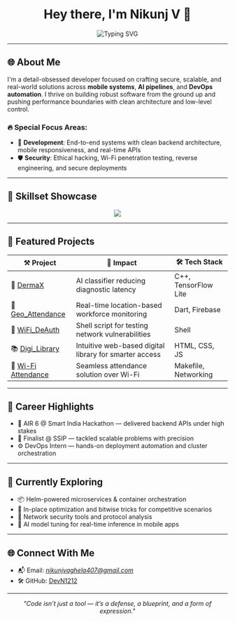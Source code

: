 <h1 align="center">Hey there, I'm <strong>Nikunj V</strong> 👋</h1>
<p align="center">
  <img src="https://readme-typing-svg.herokuapp.com?font=Fira+Code&weight=700&size=24&pause=1000&center=true&vCenter=true&color=007ACC&width=435&lines=Full-Stack+Problem+Solver+%F0%9F%92%BB;Security+Tinkerer+%F0%9F%94%91;DevOps+Enthusiast+%E2%9A%99%EF%B8%8F;AI+Integrator+%F0%9F%A4%96;Always+Learning+%F0%9F%A7%91%E2%99%82%EF%B8%8F" alt="Typing SVG" />
</p>

---

## 🌐 About Me

<p align="left">
I'm a detail-obsessed developer focused on crafting secure, scalable, and real-world solutions across <b>mobile systems</b>, <b>AI pipelines</b>, and <b>DevOps automation</b>. I thrive on building robust software from the ground up and pushing performance boundaries with clean architecture and low-level control.
</p>

### 🔥 Special Focus Areas:
- 🧱 **Development**: End-to-end systems with clean backend architecture, mobile responsiveness, and real-time APIs
- 🛡️ **Security**: Ethical hacking, Wi-Fi penetration testing, reverse engineering, and secure deployments

---

## 🧠 Skillset Showcase

<div align="center">
  <img src="https://skillicons.dev/icons?i=cpp,python,flutter,dart,java,javascript,bash,php,mysql,mongodb,docker,kubernetes,git,linux,aws" />
</div>

---

## 🔬 Featured Projects

| ⚒️ Project | 🚀 Impact | 🛠️ Tech Stack |
|-----------|------------|---------------|
| 🧠 [DermaX](https://github.com/DevN1212/DermaX) | AI classifier reducing diagnostic latency | C++, TensorFlow Lite |
| 📍 [Geo_Attendance](https://github.com/DevN1212/Geo_Attendance) | Real-time location-based workforce monitoring | Dart, Firebase |
| 📶 [WiFi_DeAuth](https://github.com/DevN1212/WiFi_DeAuth) | Shell script for testing network vulnerabilities | Shell |
| 📚 [Digi_Library](https://github.com/DevN1212/Digi_Library) | Intuitive web-based digital library for smarter access | HTML, CSS, JS |
| 📡 [Wi-Fi Attendance](https://github.com/DevN1212/Wi-Fi-Attendance) | Seamless attendance solution over Wi-Fi | Makefile, Networking |

---

## 🎯 Career Highlights

- 🥇 AIR 6 @ Smart India Hackathon — delivered backend APIs under high stakes
- 🧠 Finalist @ SSIP — tackled scalable problems with precision
- ⚙️ DevOps Intern — hands-on deployment automation and cluster orchestration

---

## 💼 Currently Exploring

- 📦 Helm-powered microservices & container orchestration
- 🧮 In-place optimization and bitwise tricks for competitive scenarios
- 🔐 Network security tools and protocol analysis
- 🤖 AI model tuning for real-time inference in mobile apps

---

## 🌐 Connect With Me

- 📬 Email: *nikunjvaghela407@gmail.com*
- 🛠️ GitHub: [DevN1212](https://github.com/DevN1212)

---

<p align="center">
  <i>"Code isn’t just a tool — it’s a defense, a blueprint, and a form of expression."</i>
</p>
